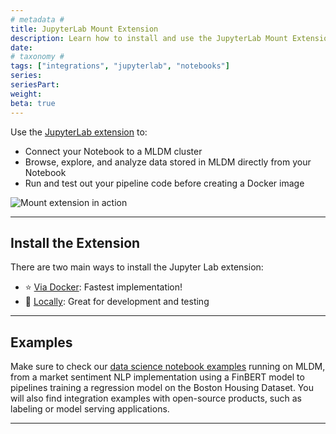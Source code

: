 ```yaml
---
# metadata # 
title: JupyterLab Mount Extension
description: Learn how to install and use the JupyterLab Mount Extension with MLDM.
date: 
# taxonomy #
tags: ["integrations", "jupyterlab", "notebooks"]
series:
seriesPart:
weight: 
beta: true 
---
```


Use the [JupyterLab extension](https://pypi.org/project/jupyterlab-pachyderm/) to:

- Connect your Notebook to a MLDM cluster
- Browse, explore, and analyze data stored in MLDM directly from your Notebook
- Run and test out your pipeline code before creating a Docker image

![Mount extension in action](/images/mount-extension.gif)

---

## Install the Extension 

There are two main ways to install the Jupyter Lab extension:

- ⭐ [Via Docker](./docker-install): Fastest implementation!
- 🧪 [Locally](./local-install): Great for development and testing

---

## Examples 

Make sure to check our [data science notebook examples](https://github.com/pachyderm/examples) running on MLDM, from a market sentiment NLP implementation using a FinBERT model to pipelines training a regression model on the Boston Housing Dataset. You will also find integration examples with open-source products, such as labeling or model serving applications. 

---